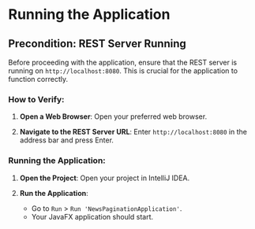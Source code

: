 # Running the Application

## Precondition: REST Server Running

Before proceeding with the application, ensure that the REST server is running on `http://localhost:8080`. This is crucial for the application to function correctly.

### How to Verify:

1. **Open a Web Browser**: Open your preferred web browser.

2. **Navigate to the REST Server URL**: Enter `http://localhost:8080` in the address bar and press Enter.

### Running the Application:

1. **Open the Project**: Open your project in IntelliJ IDEA.

2. **Run the Application**:
   - Go to `Run` > `Run 'NewsPaginationApplication'`.
   - Your JavaFX application should start.


